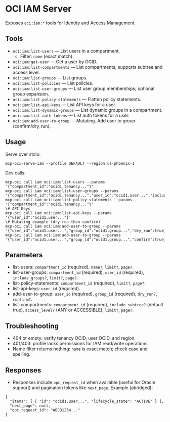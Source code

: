 # OCI IAM Server

Exposes `oci:iam:*` tools for Identity and Access Management.

## Tools
- `oci:iam:list-users` — List users in a compartment.
  - Filter: `name` (exact match).
- `oci:iam:get-user` — Get a user by OCID.
- `oci:iam:list-compartments` — List compartments; supports subtree and access level.
- `oci:iam:list-groups` — List groups.
- `oci:iam:list-policies` — List policies.
 - `oci:iam:list-user-groups` — List user group memberships; optional group expansion.
- `oci:iam:list-policy-statements` — Flatten policy statements.
- `oci:iam:list-api-keys` — List API keys for a user.
- `oci:iam:list-dynamic-groups` — List dynamic groups in a compartment.
- `oci:iam:list-auth-tokens` — List auth tokens for a user.
- `oci:iam:add-user-to-group` — Mutating. Add user to group (confirm/dry_run).

## Usage
Serve over stdio:
```
mcp-oci-serve-iam --profile DEFAULT --region us-phoenix-1
```
Dev calls:
```
mcp-oci call iam oci:iam:list-users --params '{"compartment_id":"ocid1.tenancy..."}'
mcp-oci call iam oci:iam:list-user-groups --params '{"compartment_id":"ocid1.tenancy...","user_id":"ocid1.user...","include_groups":true}'
mcp-oci call iam oci:iam:list-policy-statements --params '{"compartment_id":"ocid1.tenancy..."}'
\# API Keys
mcp-oci call iam oci:iam:list-api-keys --params '{"user_id":"ocid1.user..."}'
\# Mutating example (dry run then confirm)
mcp-oci call iam oci:iam:add-user-to-group --params '{"user_id":"ocid1.user...","group_id":"ocid1.group...","dry_run":true}'
mcp-oci call iam oci:iam:add-user-to-group --params '{"user_id":"ocid1.user...","group_id":"ocid1.group...","confirm":true}'
```

## Parameters
- list-users: `compartment_id` (required), `name?`, `limit?`, `page?`.
- list-user-groups: `compartment_id` (required), `user_id` (required), `include_groups?`, `limit?`, `page?`.
- list-policy-statements: `compartment_id` (required), `limit?`, `page?`.
- list-api-keys: `user_id` (required).
- add-user-to-group: `user_id` (required), `group_id` (required), `dry_run?`, `confirm?`.
- list-compartments: `compartment_id` (required), `include_subtree?` (default true), `access_level?` (ANY or ACCESSIBLE), `limit?`, `page?`.

## Troubleshooting
- 404 or empty: verify tenancy OCID, user OCID, and region.
- 401/403: profile lacks permissions for IAM read/write operations.
- Name filter returns nothing: `name` is exact match; check case and spelling.
## Responses
- Responses include `opc_request_id` when available (useful for Oracle support) and pagination tokens like `next_page`.
Example (abridged):
```
{
  "items": [ { "id": "ocid1.user...", "lifecycle_state": "ACTIVE" } ],
  "next_page": null,
  "opc_request_id": "ABCD1234..."
}
```
